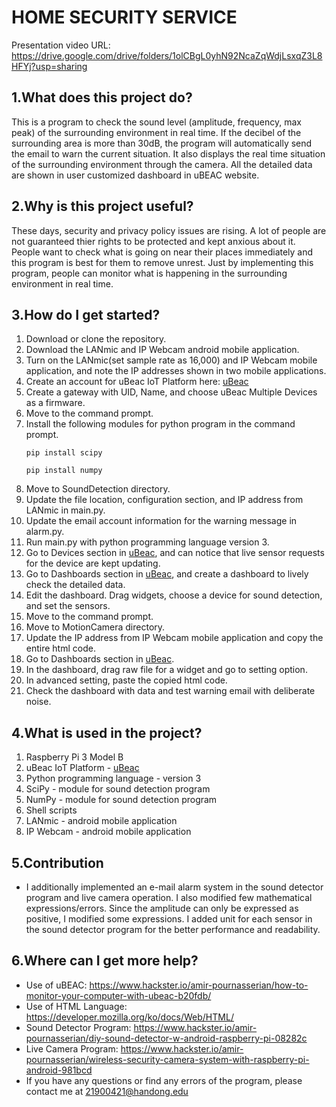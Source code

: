 HOME SECURITY SERVICE
======================
Presentation video URL: <https://drive.google.com/drive/folders/1olCBgL0yhN92NcaZqWdjLsxqZ3L8HFYj?usp=sharing>

1.What does this project do?
-------------------------------
This is a program to check the sound level (amplitude, frequency, max peak) of the surrounding environment in real time.
If the decibel of the surrounding area is more than 30dB, the program will automatically send the email to warn the current situation.
It also displays the real time situation of the surrounding environment through the camera.
All the detailed data are shown in user customized dashboard in uBEAC website.

2.Why is this project useful?
---------------------------------
These days, security and privacy policy issues are rising. A lot of people are not guaranteed thier rights to be protected and kept anxious about it. People want to check what is going on near their places immediately and this program is best for them to remove unrest. Just by implementing this program, people can monitor what is happening in the surrounding environment in real time.

3.How do I get started?
-----------------------------
1. Download or clone the repository.
2. Download the LANmic and IP Webcam android mobile application.
3. Turn on the LANmic(set sample rate as 16,000) and IP Webcam mobile application, and note the IP addresses shown in two mobile applications.
4. Create an account for uBeac IoT Platform here: [uBeac](https://app.ubeac.io/ "uBeac link")
5. Create a gateway with UID, Name, and choose uBeac Multiple Devices as a firmware.
6. Move to the command prompt.
7. Install the following modules for python program in the command prompt.
   <pre><code>pip install scipy</code></pre>
   <pre><code>pip install numpy</code></pre>
8. Move to SoundDetection directory.
9. Update the file location, configuration section, and IP address from LANmic in main.py.
10. Update the email account information for the warning message in alarm.py.
11. Run main.py with python programming language version 3.
12. Go to Devices section in [uBeac](https://app.ubeac.io/ "uBeac link"), and can notice that live sensor requests for the device are kept updating.
13. Go to Dashboards section in [uBeac](https://app.ubeac.io/ "uBeac link"), and create a dashboard to lively check the detailed data.
14. Edit the dashboard. Drag widgets, choose a device for sound detection, and set the sensors.
15. Move to the command prompt.
16. Move to MotionCamera directory.
17. Update the IP address from IP Webcam mobile application and copy the entire html code.
18. Go to Dashboards section in [uBeac](https://app.ubeac.io/ "uBeac link").
19. In the dashboard, drag raw file for a widget and go to setting option.
20. In advanced setting, paste the copied html code.
21. Check the dashboard with data and test warning email with deliberate noise.

4.What is used in the project?
--------------------------------
1. Raspberry Pi 3 Model B
2. uBeac IoT Platform - [uBeac](https://app.ubeac.io/ "uBeac link")
3. Python programming language - version 3
4. SciPy - module for sound detection program
5. NumPy - module for sound detection program
6. Shell scripts
7. LANmic - android mobile application
8. IP Webcam - android mobile application

5.Contribution
----------------
* I additionally implemented an e-mail alarm system in the sound detector program and live camera operation.
I also modified few mathematical expressions/errors. Since the amplitude can only be expressed as positive, I modified some expressions.
I added unit for each sensor in the sound detector program for the better performance and readability.

6.Where can I get more help?
------------------------------
* Use of uBEAC: <https://www.hackster.io/amir-pournasserian/how-to-monitor-your-computer-with-ubeac-b20fdb/>
* Use of HTML Language: <https://developer.mozilla.org/ko/docs/Web/HTML/>
* Sound Detector Program: <https://www.hackster.io/amir-pournasserian/diy-sound-detector-w-android-raspberry-pi-08282c>
* Live Camera Program: <https://www.hackster.io/amir-pournasserian/wireless-security-camera-system-with-raspberry-pi-android-981bcd>
* If you have any questions or find any errors of the program, please contact me at <21900421@handong.edu>


